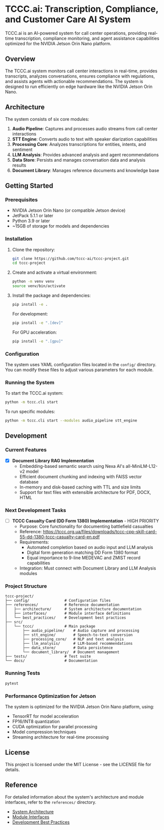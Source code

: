# TCCC.ai: Transcription, Compliance, and Customer Care AI System

TCCC.ai is an AI-powered system for call center operations, providing real-time transcription, compliance monitoring, and agent assistance capabilities optimized for the NVIDIA Jetson Orin Nano platform.

## Overview

The TCCC.ai system monitors call center interactions in real-time, provides transcripts, analyzes conversations, ensures compliance with regulations, and assists agents with actionable recommendations. The system is designed to run efficiently on edge hardware like the NVIDIA Jetson Orin Nano.

## Architecture

The system consists of six core modules:

1. **Audio Pipeline**: Captures and processes audio streams from call center interactions
2. **STT Engine**: Converts audio to text with speaker diarization capabilities
3. **Processing Core**: Analyzes transcriptions for entities, intents, and sentiment
4. **LLM Analysis**: Provides advanced analysis and agent recommendations
5. **Data Store**: Persists and manages conversation data and analysis results
6. **Document Library**: Manages reference documents and knowledge base

## Getting Started

### Prerequisites

- NVIDIA Jetson Orin Nano (or compatible Jetson device)
- JetPack 5.1.1 or later
- Python 3.9 or later
- ~15GB of storage for models and dependencies

### Installation

1. Clone the repository:
   ```bash
   git clone https://github.com/tccc-ai/tccc-project.git
   cd tccc-project
   ```

2. Create and activate a virtual environment:
   ```bash
   python -m venv venv
   source venv/bin/activate
   ```

3. Install the package and dependencies:
   ```bash
   pip install -e .
   ```

   For development:
   ```bash
   pip install -e ".[dev]"
   ```

   For GPU acceleration:
   ```bash
   pip install -e ".[gpu]"
   ```

### Configuration

The system uses YAML configuration files located in the `config/` directory. You can modify these files to adjust various parameters for each module.

### Running the System

To start the TCCC.ai system:

```bash
python -m tccc.cli start
```

To run specific modules:

```bash
python -m tccc.cli start --modules audio_pipeline stt_engine
```

## Development

### Current Features

- [x] **Document Library RAG Implementation**
  - Embedding-based semantic search using Nexa AI's all-MiniLM-L12-v2 model
  - Efficient document chunking and indexing with FAISS vector database
  - In-memory and disk-based caching with TTL and size limits
  - Support for text files with extensible architecture for PDF, DOCX, HTML

### Next Development Tasks

- [ ] **TCCC Casualty Card (DD Form 1380) Implementation** - HIGH PRIORITY
  - Purpose: Core functionality for documenting battlefield casualties
  - Reference: https://tccc.org.ua/files/downloads/tccc-cpp-skill-card-55-dd-1380-tccc-casualty-card-en.pdf
  - Requirements:
    - Automated completion based on audio input and LLM analysis
    - Digital form generation matching DD Form 1380 format
    - Equal importance to 9-line MEDEVAC and ZMIST record capabilities
  - Integration: Must connect with Document Library and LLM Analysis modules

### Project Structure

```
tccc-project/
├── config/                # Configuration files
├── references/            # Reference documentation
│   ├── architecture/      # System architecture documentation
│   ├── interfaces/        # Module interface definitions
│   └── best_practices/    # Development best practices
├── src/
│   └── tccc/              # Main package
│       ├── audio_pipeline/    # Audio capture and processing
│       ├── stt_engine/        # Speech-to-text conversion
│       ├── processing_core/   # NLP and text analysis
│       ├── llm_analysis/      # LLM-based recommendations
│       ├── data_store/        # Data persistence
│       └── document_library/  # Document management
├── tests/                 # Test suite
└── docs/                  # Documentation
```

### Running Tests

```bash
pytest
```

### Performance Optimization for Jetson

The system is optimized for the NVIDIA Jetson Orin Nano platform, using:

- TensorRT for model acceleration
- FP16/INT8 quantization
- CUDA optimization for parallel processing
- Model compression techniques
- Streaming architecture for real-time processing

## License

This project is licensed under the MIT License - see the LICENSE file for details.

## Reference

For detailed information about the system's architecture and module interfaces, refer to the `references/` directory.

- [System Architecture](references/architecture/system_architecture.md)
- [Module Interfaces](references/interfaces/module_interfaces.md)
- [Development Best Practices](references/best_practices/development_guide.md)